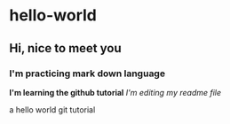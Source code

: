 # hello-world
## Hi, nice to meet you
### I'm practicing mark down language

**I'm learning the github tutorial**
*I'm editing my readme file*

a hello world git tutorial
